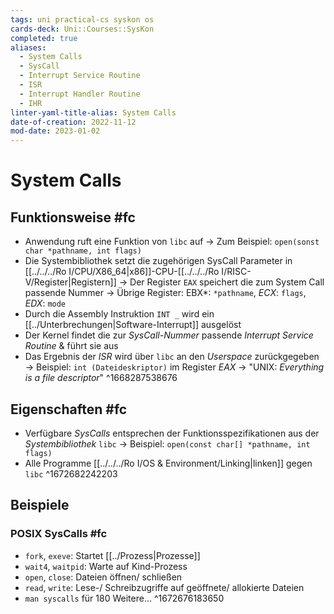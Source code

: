 ```yaml
---
tags: uni practical-cs syskon os
cards-deck: Uni::Courses::SysKon
completed: true
aliases:
  - System Calls
  - SysCall
  - Interrupt Service Routine
  - ISR
  - Interrupt Handler Routine
  - IHR
linter-yaml-title-alias: System Calls
date-of-creation: 2022-11-12
mod-date: 2023-01-02
---
```


# System Calls

## Funktionsweise #fc
- Anwendung ruft eine Funktion von `libc` auf
	→ Zum Beispiel: `open(sonst char *pathname, int flags)`
- Die Systembibliothek setzt die zugehörigen SysCall Parameter in [[../../../Ro I/CPU/X86_64|x86]]-CPU-[[../../../Ro I/RISC-V/Register|Registern]]
	→ Der Register `EAX` speichert die zum System Call passende Nummer
	→ Übrige Register: EBX*: `*pathname`, *ECX*: `flags`, *EDX*: `mode`
- Durch die Assembly Instruktion `INT _` wird ein [[../Unterbrechungen|Software-Interrupt]] ausgelöst
- Der Kernel findet die zur *SysCall-Nummer* passende *Interrupt Service Routine* & führt sie aus
- Das Ergebnis der *ISR* wird über `libc` an den *Userspace* zurückgegeben
	→ Beispiel: `int (Dateideskriptor)` im Register *EAX*
	→ "UNIX: *Everything is a file descriptor*"
^1668287538676

## Eigenschaften #fc
- Verfügbare *SysCalls* entsprechen der Funktionsspezifikationen aus der *Systembibliothek* `libc`
	→ Beispiel: `open(const char[] *pathname, int flags)`
- Alle Programme [[../../../Ro I/OS & Environment/Linking|linken]] gegen `libc`
^1672682242203

## Beispiele

### POSIX SysCalls #fc
- `fork`, `exeve`: Startet [[../Prozess|Prozesse]]
- `wait4`, `waitpid`: Warte auf Kind-Prozess
- `open`, `close`: Dateien öffnen/ schließen
- `read`, `write`: Lese-/ Schreibzugriffe auf geöffnete/ allokierte Dateien
- `man syscalls` für 180 Weitere…
^1672676183650
